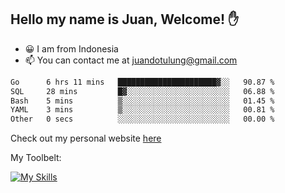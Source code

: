 ## Hello my name is Juan, Welcome! ✋

- 😀 I am from Indonesia
- 📫 You can contact me at juandotulung@gmail.com

<!--START_SECTION:waka-->

```txt
Go      6 hrs 11 mins   ██████████████████████▓░░   90.87 %
SQL     28 mins         █▓░░░░░░░░░░░░░░░░░░░░░░░   06.88 %
Bash    5 mins          ▒░░░░░░░░░░░░░░░░░░░░░░░░   01.45 %
YAML    3 mins          ▒░░░░░░░░░░░░░░░░░░░░░░░░   00.81 %
Other   0 secs          ░░░░░░░░░░░░░░░░░░░░░░░░░   00.00 %
```

<!--END_SECTION:waka-->

Check out my personal website [here](https://juanchristian.com)

My Toolbelt:

[![My Skills](https://skillicons.dev/icons?i=go,js,ts,nodejs,react,nextjs,python,php,laravel,aws,bash,linux,postgres,mysql,redis,mongodb,docker)](https://skillicons.dev)

